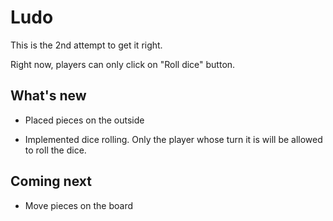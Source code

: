 # Ludo

This is the 2nd attempt to get it right.

Right now, players can only click on "Roll dice" button.

## What's new
- Placed pieces on the outside

- Implemented dice rolling. Only the player whose turn it is will be allowed to roll the dice.

## Coming next

- Move pieces on the board